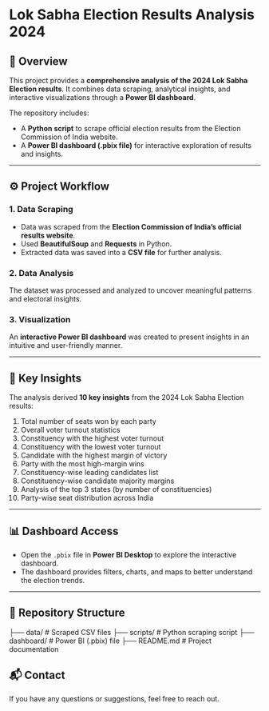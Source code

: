 # Lok Sabha Election Results Analysis 2024  

## 📌 Overview  
This project provides a **comprehensive analysis of the 2024 Lok Sabha Election results**. It combines data scraping, analytical insights, and interactive visualizations through a **Power BI dashboard**.  

The repository includes:  
- A **Python script** to scrape official election results from the Election Commission of India website.  
- A **Power BI dashboard (.pbix file)** for interactive exploration of results and insights.  



---

## ⚙️ Project Workflow  

### 1. Data Scraping  
- Data was scraped from the **Election Commission of India’s official results website**.  
- Used **BeautifulSoup** and **Requests** in Python.  
- Extracted data was saved into a **CSV file** for further analysis.  

### 2. Data Analysis  
The dataset was processed and analyzed to uncover meaningful patterns and electoral insights.  

### 3. Visualization  
An **interactive Power BI dashboard** was created to present insights in an intuitive and user-friendly manner.  

---

## 🔑 Key Insights  

The analysis derived **10 key insights** from the 2024 Lok Sabha Election results:  

1. Total number of seats won by each party  
2. Overall voter turnout statistics  
3. Constituency with the highest voter turnout  
4. Constituency with the lowest voter turnout  
5. Candidate with the highest margin of victory  
6. Party with the most high-margin wins  
7. Constituency-wise leading candidates list  
8. Constituency-wise candidate majority margins  
9. Analysis of the top 3 states (by number of constituencies)  
10. Party-wise seat distribution across India  

---

## 📊 Dashboard Access  
- Open the `.pbix` file in **Power BI Desktop** to explore the interactive dashboard.  
- The dashboard provides filters, charts, and maps to better understand the election trends.  

---

## 📂 Repository Structure  


├── data/ # Scraped CSV files
├── scripts/ # Python scraping script
├── dashboard/ # Power BI (.pbix) file
├── README.md # Project documentation



## 📬 Contact  
If you have any questions or suggestions, feel free to reach out.  



